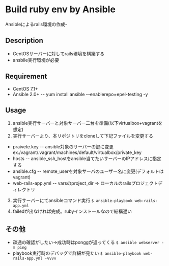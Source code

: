 # Build ruby env by Ansible
Ansibleによるrails環境の作成-

## Description
- CentOSサーバーに対してrails環境を構築する
- ansbile実行環境が必要

## Requirement
- CentOS  7.1+
- Ansible 2.0+
-- yum install ansible --enablerepo=epel-testing -y

## Usage
1. ansible実行サーバーと対象サーバー二台を準備(以下virtualbox+vagrantを想定)
2. 実行サーバーより、本リポジトリをcloneして下記ファイルを変更する
- praivete.key
-- ansible対象のサーバーの鍵に変更 ex./vagrant/.vagrant/machines/default/virtualbox/private_key
- hosts
-- ansible_ssh_hostをansible当てたいサーバーのIPアドレスに指定する
- ansible.cfg
-- remote_userを対象サーバのユーザー名に変更(デフォルトはvagrant)
- web-rails-app.yml
-- varsのproject_dir => ローカルのrailsプロジェクトディレクトリ
3. 実行サーバーにてansibleコマンド実行
`$ ansible-playbook web-rails-app.yml`
4. failedが出なければ完成。rubyインストールなので結構遅い

## その他
- 疎通の確認がしたい→成功時はponggが返ってくる
`$ ansible webserver -m ping`
- playbook実行時のデバッグで詳細が見たい
`$ ansible-playbook web-rails-app.yml -vvvv`
